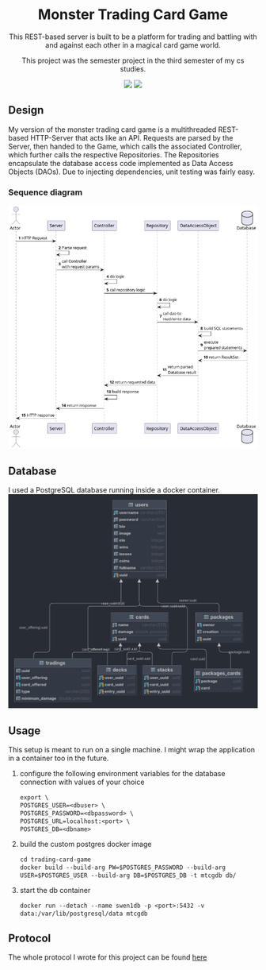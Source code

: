 <div align="center">
    <h1>Monster Trading Card Game</h1>
    <p>This REST-based server is built to be a platform for trading and battling with and
against each other in a magical card game world.

This project was the semester project in the third semester of my cs studies.</p>
    <a target="_blank" href="https://github.com/Oscavian/trading-card-game/actions"><img src="https://img.shields.io/github/actions/workflow/status/Oscavian/trading-card-game/build.yaml"/></a>
    <a target="_blank" href="https://github.com/Oscavian/trading-card-game/commits/master"><img src="https://img.shields.io/github/last-commit/Oscavian/trading-card-game" /></a>
</div>


## Design
My version of the monster trading card game is a multithreaded REST-based HTTP-Server that acts like an API.
Requests are parsed by the Server, then handed to the Game, which calls the associated Controller, which further calls the respective Repositories.
The Repositories encapsulate the database access code implemented as Data Access Objects (DAOs).
Due to injecting dependencies, unit testing was fairly easy.

### Sequence diagram

![Sequence Diagram](docs/sequence.png)

## Database

I used a PostgreSQL database running inside a docker container.
![Database Design](db/relations.png)
## Usage

This setup is meant to run on a single machine. I might wrap the application in a container too in the future.

1. configure the following environment variables for the database connection with values of your choice
    ```shell
    export \
    POSTGRES_USER=<dbuser> \
    POSTGRES_PASSWORD=<dbpassword> \
    POSTGRES_URL=localhost:<port> \
    POSTGRES_DB=<dbname>
    ```
2. build the custom postgres docker image
    ```shell
    cd trading-card-game
    docker build --build-arg PW=$POSTGRES_PASSWORD --build-arg USER=$POSTGRES_USER --build-arg DB=$POSTGRES_DB -t mtcgdb db/
    ```
3. start the db container
    ```shell
    docker run --detach --name swen1db -p <port>:5432 -v data:/var/lib/postgresql/data mtcgdb
    ```

## Protocol
The whole protocol I wrote for this project can be found [here](docs/protocol.md)